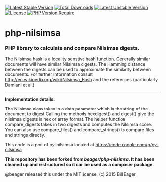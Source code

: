 [![Latest Stable Version](http://poser.pugx.org/opctim/php-nilsimsa/v)](https://packagist.org/packages/opctim/php-nilsimsa) [![Total Downloads](http://poser.pugx.org/opctim/php-nilsimsa/downloads)](https://packagist.org/packages/opctim/php-nilsimsa) [![Latest Unstable Version](http://poser.pugx.org/opctim/php-nilsimsa/v/unstable)](https://packagist.org/packages/opctim/php-nilsimsa) [![License](http://poser.pugx.org/opctim/php-nilsimsa/license)](https://packagist.org/packages/opctim/php-nilsimsa) [![PHP Version Require](http://poser.pugx.org/opctim/php-nilsimsa/require/php)](https://packagist.org/packages/opctim/php-nilsimsa)

# php-nilsimsa


### PHP library to calculate and compare Nilsimsa digests.

The Nilsimsa hash is a locality senstive hash function. Generally similar documents will have
similar Nilsimsa digests. The Hamming distance between the digests can be used to approximate
the similarity between documents. For further information consult
http://en.wikipedia.org/wiki/Nilsimsa_Hash and the references (particularly Damiani et al.)

----------------

**Implementation details:**

The Nilsimsa class takes in a data parameter which is the string of the document to digest
Calling the methods hexdigest() and digest() give the nilsimsa digests in hex or array format.
The helper function compare_digests takes in two digests and computes the Nilsimsa score.
You can also use compare_files() and compare_strings() to compare files and strings directly.

This code is a port of py-nilsimsa located at https://code.google.com/p/py-nilsimsa

**This repository has been forked from _beager/php-nilsimsa_. It has been cleaned up and 
restructured so it can be used as a composer package.**

@beager released this under the MIT license, (c) 2015 Bill Eager
